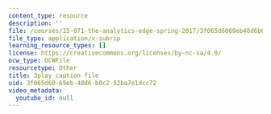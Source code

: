 ```yaml
---
content_type: resource
description: ''
file: /courses/15-071-the-analytics-edge-spring-2017/3f065d6069eb48d6b0c252ba7e1dcc72_CaLv-IWX5vo.srt
file_type: application/x-subrip
learning_resource_types: []
license: https://creativecommons.org/licenses/by-nc-sa/4.0/
ocw_type: OCWFile
resourcetype: Other
title: 3play caption file
uid: 3f065d60-69eb-48d6-b0c2-52ba7e1dcc72
video_metadata:
  youtube_id: null
---
```

